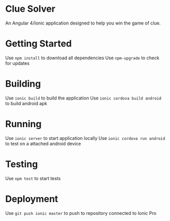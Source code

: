 # Clue Solver
An Angular 4/Ionic application designed to help you win the game of clue.

# Getting Started
Use `npm install` to download all dependencies
Use `npm-upgrade` to check for updates

# Building
Use `ionic build` to build the application 
Use `ionic cordova build android` to build android apk

# Running
Use `ionic server` to start application locally
Use `ionic cordova run android` to test on a attached android device

# Testing
Use `npm test` to start tests

# Deployment
Use `git push ionic master` to push to repository connected to Ionic Pro
